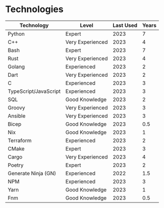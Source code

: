# Technologies

| Technology             | Level            | Last Used | Years |
|------------------------|------------------|-----------|-------|
| Python                 | Expert           | 2023     | 7     |
| C++                    | Very Experienced | 2023     | 4     |
| Bash                   | Expert           | 2023     | 7     |
| Rust                   | Very Experienced | 2023     | 4     |
| Golang                 | Experienced      | 2023     | 2     |
| Dart                   | Very Experienced | 2023     | 2     |
| C                      | Experienced      | 2023     | 3     |
| TypeScript/JavaScript  | Experienced      | 2023     | 3     |
| SQL                    | Good Knowledge   | 2023     | 2     |
| Groovy                 | Very Experienced | 2023     | 3     |
| Ansible                | Very Experienced | 2023     | 3     |
| Bicep                  | Good Knowledge   | 2023     | 0.5   |
| Nix                    | Good Knowledge   | 2023     | 1     |
| Terraform              | Experienced      | 2023     | 2     |
| CMake                  | Expert           | 2023     | 3     |
| Cargo                  | Very Experienced | 2023     | 4     |
| Poetry                 | Expert           | 2023     | 2     |
| Generate Ninja (GN)    | Experienced      | 2022     | 1.5   |
| NPM                    | Experienced      | 2023     | 3     |
| Yarn                   | Good Knowledge   | 2023     | 1     |
| Fnm                    | Good Knowledge   | 2023     | 0.5   |
